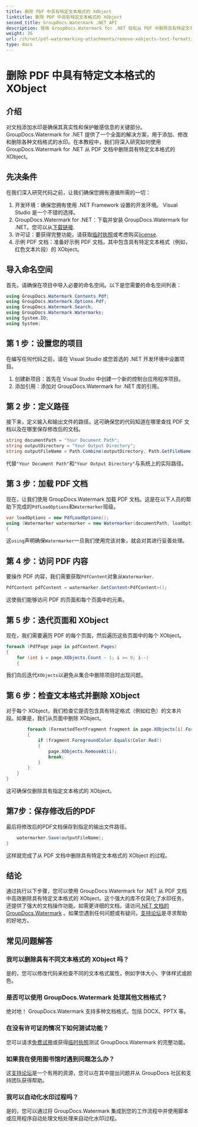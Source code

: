 ```yaml
---
title: 删除 PDF 中具有特定文本格式的 XObject
linktitle: 删除 PDF 中具有特定文本格式的 XObject
second_title: GroupDocs.Watermark .NET API
description: 使用 GroupDocs.Watermark for .NET 轻松从 PDF 中删除具有特定文本格式的 XObject。请遵循我们的无缝文档操作指南。
weight: 36
url: /zh/net/pdf-watermarking-attachments/remove-xobjects-text-formatting-pdf/
type: docs
---
```

# 删除 PDF 中具有特定文本格式的 XObject

## 介绍
对文档添加水印是确保其真实性和保护敏感信息的关键部分。 GroupDocs.Watermark for .NET 提供了一个全面的解决方案，用于添加、修改和删除各种文档格式的水印。在本教程中，我们将深入研究如何使用 GroupDocs.Watermark for .NET 从 PDF 文档中删除具有特定文本格式的 XObject。
## 先决条件
在我们深入研究代码之前，让我们确保您拥有遵循所需的一切：
1. 开发环境：确保您拥有使用 .NET Framework 设置的开发环境。 Visual Studio 是一个不错的选择。
2.  GroupDocs.Watermark for .NET：下载并安装 GroupDocs.Watermark for .NET。您可以从[下载链接](https://releases.groupdocs.com/Watermark/net/).
3. 许可证：要获得完整功能，请获取[临时执照](https://purchase.groupdocs.com/temporary-执照/)或考虑购买[license](https://purchase.groupdocs.com/buy).
4. 示例 PDF 文档：准备好示例 PDF 文档，其中包含具有特定文本格式（例如，红色文本片段）的 XObject。

## 导入命名空间
首先，请确保在项目中导入必要的命名空间。以下是您需要的命名空间列表：
```csharp
using GroupDocs.Watermark.Contents.Pdf;
using GroupDocs.Watermark.Options.Pdf;
using GroupDocs.Watermark.Search;
using GroupDocs.Watermark.Watermarks;
using System.IO;
using System;
```
## 第 1 步：设置您的项目
在编写任何代码之前，请在 Visual Studio 或您首选的 .NET 开发环境中设置项目。
1. 创建新项目：首先在 Visual Studio 中创建一个新的控制台应用程序项目。
2. 添加引用：添加对 GroupDocs.Watermark for .NET 库的引用。
## 第 2 步：定义路径
接下来，定义输入和输出文件的路径。这可确保您的代码知道在哪里查找 PDF 文档以及在哪里保存修改后的文档。
```csharp
string documentPath = "Your Document Path";
string outputDirectory = "Your Output Directory";
string outputFileName = Path.Combine(outputDirectory, Path.GetFileName(documentPath));
```
代替`"Your Document Path"`和`"Your Output Directory"`与系统上的实际路径。
## 第 3 步：加载 PDF 文档
现在，让我们使用 GroupDocs.Watermark 加载 PDF 文档。这是在以下人员的帮助下完成的`PdfLoadOptions`和`Watermarker`班级。
```csharp
var loadOptions = new PdfLoadOptions();
using (Watermarker watermarker = new Watermarker(documentPath, loadOptions))
{
```
这`using`声明确保`Watermarker`一旦我们使用完该对象，就会对其进行妥善处理。
## 第 4 步：访问 PDF 内容
要操作 PDF 内容，我们需要获取`PdfContent`对象从`Watermarker`.
```csharp
PdfContent pdfContent = watermarker.GetContent<PdfContent>();
```
这使我们能够访问 PDF 的页面和每个页面中的元素。
## 第 5 步：迭代页面和 XObject
现在，我们需要遍历 PDF 的每个页面，然后遍历这些页面中的每个 XObject。
```csharp
foreach (PdfPage page in pdfContent.Pages)
{
    for (int i = page.XObjects.Count - 1; i >= 0; i--)
    {
```
我们向后迭代`XObjects`以避免从集合中删除项目时出现问题。
## 第 6 步：检查文本格式并删除 XObject
对于每个 XObject，我们检查它是否包含具有特定格式（例如红色）的文本片段。如果是，我们从页面中删除 XObject。
```csharp
        foreach (FormattedTextFragment fragment in page.XObjects[i].FormattedTextFragments)
        {
            if (fragment.ForegroundColor.Equals(Color.Red))
            {
                page.XObjects.RemoveAt(i);
                break;
            }
        }
    }
}
```
这可确保仅删除具有指定文本格式的 XObject。
## 第7步：保存修改后的PDF
最后将修改后的PDF文档保存到指定的输出文件路径。
```csharp
    watermarker.Save(outputFileName);
}
```
这样就完成了从 PDF 文档中删除具有特定文本格式的 XObject 的过程。

## 结论
通过执行以下步骤，您可以使用 GroupDocs.Watermark for .NET 从 PDF 文档中高效删除具有特定文本格式的 XObject。这个强大的库不仅简化了水印任务，还提供了强大的文档操作功能。如需更详细的文档，请访问[.NET 文档的 GroupDocs.Watermark](https://tutorials.groupdocs.com/Watermark/net/) 。如果您遇到任何问题或有疑问，[支持论坛](https://forum.groupdocs.com/c/watermark/19)是寻求帮助的好地方。
## 常见问题解答
### 我可以删除具有不同文本格式的 XObject 吗？
是的，您可以修改代码来检查不同的文本格式属性，例如字体大小、字体样式或颜色。
### 是否可以使用 GroupDocs.Watermark 处理其他文档格式？
绝对地！ GroupDocs.Watermark 支持多种文档格式，包括 DOCX、PPTX 等。
### 在没有许可证的情况下如何测试功能？
您可以请求[免费试用](https://releases.groupdocs.com/)或获得[临时执照](https://purchase.groupdocs.com/temporary-license/)测试 GroupDocs.Watermark 的完整功能。
### 如果我在使用图书馆时遇到问题怎么办？
这[支持论坛](https://forum.groupdocs.com/c/watermark/19)是一个有用的资源，您可以在其中提出问题并从 GroupDocs 社区和支持团队获得帮助。
### 我可以自动化水印过程吗？
是的，您可以通过将 GroupDocs.Watermark 集成到您的工作流程中并使用脚本或应用程序自动处理文档处理来自动化水印过程。